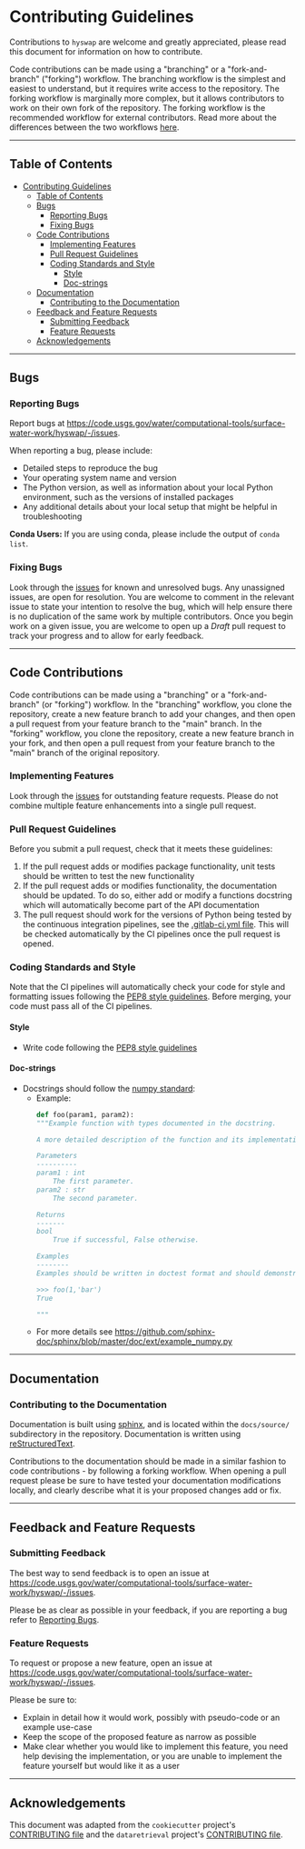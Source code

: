 # Contributing Guidelines

Contributions to `hyswap` are welcome and greatly appreciated, please read this document for information on how to contribute.

Code contributions can be made using a "branching" or a "fork-and-branch" ("forking") workflow.
The branching workflow is the simplest and easiest to understand, but it requires write access to the repository.
The forking workflow is marginally more complex, but it allows contributors to work on their own fork of the repository.
The forking workflow is the recommended workflow for external contributors.
Read more about the differences between the two workflows [here](https://www.atlassian.com/git/tutorials/comparing-workflows/feature-branch-workflow).

---

## Table of Contents

- [Contributing Guidelines](#contributing-guidelines)
  - [Table of Contents](#table-of-contents)
  - [Bugs](#bugs)
    - [Reporting Bugs](#reporting-bugs)
    - [Fixing Bugs](#fixing-bugs)
  - [Code Contributions](#code-contributions)
    - [Implementing Features](#implementing-features)
    - [Pull Request Guidelines](#pull-request-guidelines)
    - [Coding Standards and Style](#coding-standards-and-style)
      - [Style](#style)
      - [Doc-strings](#doc-strings)
  - [Documentation](#documentation)
    - [Contributing to the Documentation](#contributing-to-the-documentation)
  - [Feedback and Feature Requests](#feedback-and-feature-requests)
    - [Submitting Feedback](#submitting-feedback)
    - [Feature Requests](#feature-requests)
  - [Acknowledgements](#acknowledgements)

---

## Bugs

### Reporting Bugs

Report bugs at https://code.usgs.gov/water/computational-tools/surface-water-work/hyswap/-/issues.

When reporting a bug, please include:

* Detailed steps to reproduce the bug
* Your operating system name and version
* The Python version, as well as information about your local Python environment, such as the versions of installed packages
* Any additional details about your local setup that might be helpful in troubleshooting

**Conda Users:** If you are using conda, please include the output of `conda list`.

### Fixing Bugs

Look through the [issues](https://code.usgs.gov/water/computational-tools/surface-water-work/hyswap/-/issues) for known and unresolved bugs.
Any unassigned issues, are open for resolution.
You are welcome to comment in the relevant issue to state your intention to resolve the bug, which will help ensure there is no duplication of the same work by multiple contributors.
Once you begin work on a given issue, you are welcome to open up a *Draft* pull request to track your progress and to allow for early feedback.

---

## Code Contributions

Code contributions can be made using a "branching" or a "fork-and-branch" (or "forking") workflow.
In the "branching" workflow, you clone the repository, create a new feature branch to add your changes, and then open a pull request from your feature branch to the "main" branch.
In the "forking" workflow, you clone the repository, create a new feature branch in your fork, and then open a pull request from your feature branch to the "main" branch of the original repository.

### Implementing Features

Look through the [issues](https://code.usgs.gov/water/computational-tools/surface-water-work/hyswap/-/issues) for outstanding feature requests.
Please do not combine multiple feature enhancements into a single pull request.

### Pull Request Guidelines

Before you submit a pull request, check that it meets these guidelines:

1. If the pull request adds or modifies package functionality, unit tests should be written to test the new functionality
2. If the pull request adds or modifies functionality, the documentation should be updated. To do so, either add or modify a functions docstring which will automatically become part of the API documentation
3. The pull request should work for the versions of Python being tested by the continuous integration pipelines, see the [.gitlab-ci.yml file](https://code.usgs.gov/water/computational-tools/surface-water-work/hyswap/-/blob/main/.gitlab-ci.yml).
   This will be checked automatically by the CI pipelines once the pull request is opened.

### Coding Standards and Style

Note that the CI pipelines will automatically check your code for style and formatting issues following the [PEP8 style guidelines](https://peps.python.org/pep-0008/).
Before merging, your code must pass all of the CI pipelines.

#### Style

* Write code following the [PEP8 style guidelines](https://peps.python.org/pep-0008/)

#### Doc-strings
* Docstrings should follow the [numpy standard](https://numpydoc.readthedocs.io/en/v1.5.0/format.html):
  * Example:
    ``` python
    def foo(param1, param2):
    """Example function with types documented in the docstring.

    A more detailed description of the function and its implementation.

    Parameters
    ----------
    param1 : int
        The first parameter.
    param2 : str
        The second parameter.

    Returns
    -------
    bool
        True if successful, False otherwise.

    Examples
    --------
    Examples should be written in doctest format and should demonstrate basic usage.

    >>> foo(1,'bar')
    True

    """
    ```
  * For more details see https://github.com/sphinx-doc/sphinx/blob/master/doc/ext/example_numpy.py

---

## Documentation

### Contributing to the Documentation

Documentation is built using [sphinx](https://www.sphinx-doc.org/en/master/), and is located within the `docs/source/` subdirectory in the repository.
Documentation is written using [reStructuredText](https://www.sphinx-doc.org/en/master/usage/restructuredtext/basics.html).

Contributions to the documentation should be made in a similar fashion to code contributions - by following a forking workflow.
When opening a pull request please be sure to have tested your documentation modifications locally, and clearly describe what it is your proposed changes add or fix.

---

## Feedback and Feature Requests

### Submitting Feedback

The best way to send feedback is to open an issue at https://code.usgs.gov/water/computational-tools/surface-water-work/hyswap/-/issues.

Please be as clear as possible in your feedback, if you are reporting a bug refer to [Reporting Bugs](#reporting-bugs).

### Feature Requests

To request or propose a new feature, open an issue at https://code.usgs.gov/water/computational-tools/surface-water-work/hyswap/-/issues.

Please be sure to:
* Explain in detail how it would work, possibly with pseudo-code or an example use-case
* Keep the scope of the proposed feature as narrow as possible
* Make clear whether you would like to implement this feature, you need help devising the implementation, or you are unable to implement the feature yourself but would like it as a user

---

## Acknowledgements
This document was adapted from the `cookiecutter` project's [CONTRIBUTING file](https://github.com/audreyr/cookiecutter/blob/master/CONTRIBUTING.rst) and the `dataretrieval` project's [CONTRIBUTING file](https://github.com/DOI-USGS/dataretrieval-python/blob/master/CONTRIBUTING.md).
